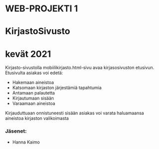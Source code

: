   # WEB-PROJEKTI 1
# KirjastoSivusto
# kevät 2021

Kirjasto-sivustolla mobiilikirjasto.html-sivu avaa kirjasosivuston etusivun. Etusivulta asiakas voi edetä:

<ul>
  <li>Hakemaan aineistoa</li>
  <li>Katsomaan kirjaston järjestämiä tapahtumia</li>
  <li>Antamaan palautetta</li>
  <li>Kirjautumaan sisään</li>
  <li>Varaamaan aineistoa</li>
</ul>

Kirjauduttuaan onnistuneesti sisään asiakas voi varata haluamaansa aineistoa kirjaston valikoimasta

### Jäsenet:
+ Hanna Kaimo
